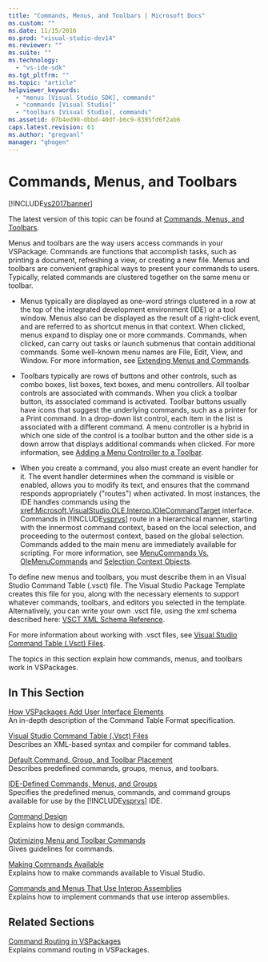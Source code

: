 ```yaml
---
title: "Commands, Menus, and Toolbars | Microsoft Docs"
ms.custom: ""
ms.date: 11/15/2016
ms.prod: "visual-studio-dev14"
ms.reviewer: ""
ms.suite: ""
ms.technology: 
  - "vs-ide-sdk"
ms.tgt_pltfrm: ""
ms.topic: "article"
helpviewer_keywords: 
  - "menus [Visual Studio SDK], commands"
  - "commands [Visual Studio]"
  - "toolbars [Visual Studio], commands"
ms.assetid: 07b4ed90-dbbd-40df-b6c9-8395fd6f2ab6
caps.latest.revision: 61
ms.author: "gregvanl"
manager: "ghogen"
---
```

# Commands, Menus, and Toolbars
[!INCLUDE[vs2017banner](../../includes/vs2017banner.md)]

The latest version of this topic can be found at [Commands, Menus, and Toolbars](https://docs.microsoft.com/visualstudio/extensibility/internals/commands-menus-and-toolbars).  
  
Menus and toolbars are the way users access commands in your VSPackage. Commands are functions that accomplish tasks, such as printing a document, refreshing a view, or creating a new file. Menus and toolbars are convenient graphical ways to present your commands to users. Typically, related commands are clustered together on the same menu or toolbar.  
  
-   Menus typically are displayed as one-word strings clustered in a row at the top of the integrated development environment (IDE) or a tool window. Menus also can be displayed as the result of a right-click event, and are referred to as shortcut menus in that context. When clicked, menus expand to display one or more commands. Commands, when clicked, can carry out tasks or launch submenus that contain additional commands. Some well-known menu names are File, Edit, View, and Window. For more information, see [Extending Menus and Commands](../../extensibility/extending-menus-and-commands.md).  
  
-   Toolbars typically are rows of buttons and other controls, such as combo boxes, list boxes, text boxes, and menu controllers. All toolbar controls are associated with commands. When you click a toolbar button, its associated command is activated. Toolbar buttons usually have icons that suggest the underlying commands, such as a printer for a Print command. In a drop-down list control, each item in the list is associated with a different command. A menu controller is a hybrid in which one side of the control is a toolbar button and the other side is a down arrow that displays additional commands when clicked. For more information, see [Adding a Menu Controller to a Toolbar](../../extensibility/adding-a-menu-controller-to-a-toolbar.md).  
  
-   When you create a command, you also must create an event handler for it. The event handler determines when the command is visible or enabled, allows you to modify its text, and ensures that the command responds appropriately ("routes") when activated. In most instances, the IDE handles commands using the <xref:Microsoft.VisualStudio.OLE.Interop.IOleCommandTarget> interface. Commands in [!INCLUDE[vsprvs](../../includes/vsprvs-md.md)] route in a hierarchical manner, starting with the innermost command context, based on the local selection, and proceeding to the outermost context, based on the global selection. Commands added to the main menu are immediately available for scripting. For more information, see [MenuCommands Vs. OleMenuCommands](../../misc/menucommands-vs-olemenucommands.md) and [Selection Context Objects](../../extensibility/internals/selection-context-objects.md).  
  
 To define new menus and toolbars, you must describe them in an Visual Studio Command Table (.vsct) file. The Visual Studio Package Template creates this file for you, along with the necessary elements to support whatever commands, toolbars, and editors you selected in the template. Alternatively, you can write your own .vsct file, using the xml schema described here: [VSCT XML Schema Reference](../../extensibility/vsct-xml-schema-reference.md).  
  
 For more information about working with .vsct files, see [Visual Studio Command Table (.Vsct) Files](../../extensibility/internals/visual-studio-command-table-dot-vsct-files.md).  
  
 The topics in this section explain how commands, menus, and toolbars work in VSPackages.  
  
## In This Section  
 [How VSPackages Add User Interface Elements](../../extensibility/internals/how-vspackages-add-user-interface-elements.md)  
 An in-depth description of the Command Table Format specification.  
  
 [Visual Studio Command Table (.Vsct) Files](../../extensibility/internals/visual-studio-command-table-dot-vsct-files.md)  
 Describes an XML-based syntax and compiler for command tables.  
  
 [Default Command, Group, and Toolbar Placement](../../extensibility/internals/default-command-group-and-toolbar-placement.md)  
 Describes predefined commands, groups, menus, and toolbars.  
  
 [IDE-Defined Commands, Menus, and Groups](../../extensibility/internals/ide-defined-commands-menus-and-groups.md)  
 Specifies the predefined menus, commands, and command groups available for use by the [!INCLUDE[vsprvs](../../includes/vsprvs-md.md)] IDE.  
  
 [Command Design](../../extensibility/internals/command-design.md)  
 Explains how to design commands.  
  
 [Optimizing Menu and Toolbar Commands](../../extensibility/internals/optimizing-menu-and-toolbar-commands.md)  
 Gives guidelines for commands.  
  
 [Making Commands Available](../../extensibility/internals/making-commands-available.md)  
 Explains how to make commands available to Visual Studio.  
  
 [Commands and Menus That Use Interop Assemblies](../../extensibility/internals/commands-and-menus-that-use-interop-assemblies.md)  
 Explains how to implement commands that use interop assemblies.  
  
## Related Sections  
 [Command Routing in VSPackages](../../extensibility/internals/command-routing-in-vspackages.md)  
 Explains command routing in VSPackages.

